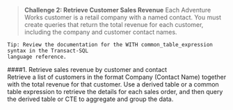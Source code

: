 > **Challenge 2: Retrieve Customer Sales Revenue**
Each Adventure Works customer is a retail company with a named contact. You must create queries that
return the total revenue for each customer, including the company and customer contact names.

```
Tip: Review the documentation for the WITH common_table_expression syntax in the Transact-SQL
language reference.
```
####1. Retrieve sales revenue by customer and contact   
Retrieve a list of customers in the format Company (Contact Name) together with the total revenue for
that customer. Use a derived table or a common table expression to retrieve the details for each sales
order, and then query the derived table or CTE to aggregate and group the data.
```sql

```
